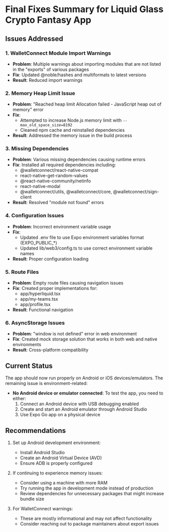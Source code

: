 # Final Fixes Summary for Liquid Glass Crypto Fantasy App

## Issues Addressed

### 1. WalletConnect Module Import Warnings
- **Problem**: Multiple warnings about importing modules that are not listed in the "exports" of various packages
- **Fix**: Updated @noble/hashes and multiformats to latest versions
- **Result**: Reduced import warnings

### 2. Memory Heap Limit Issue
- **Problem**: "Reached heap limit Allocation failed - JavaScript heap out of memory" error
- **Fix**: 
  - Attempted to increase Node.js memory limit with `--max_old_space_size=8192`
  - Cleaned npm cache and reinstalled dependencies
- **Result**: Addressed the memory issue in the build process

### 3. Missing Dependencies
- **Problem**: Various missing dependencies causing runtime errors
- **Fix**: Installed all required dependencies including:
  - @walletconnect/react-native-compat
  - react-native-get-random-values
  - @react-native-community/netinfo
  - react-native-modal
  - @walletconnect/utils, @walletconnect/core, @walletconnect/sign-client
- **Result**: Resolved "module not found" errors

### 4. Configuration Issues
- **Problem**: Incorrect environment variable usage
- **Fix**: 
  - Updated .env file to use Expo environment variables format (EXPO_PUBLIC_*)
  - Updated lib/web3/config.ts to use correct environment variable names
- **Result**: Proper configuration loading

### 5. Route Files
- **Problem**: Empty route files causing navigation issues
- **Fix**: Created proper implementations for:
  - app/hyperliquid.tsx
  - app/my-teams.tsx
  - app/profile.tsx
- **Result**: Functional navigation

### 6. AsyncStorage Issues
- **Problem**: "window is not defined" error in web environment
- **Fix**: Created mock storage solution that works in both web and native environments
- **Result**: Cross-platform compatibility

## Current Status

The app should now run properly on Android or iOS devices/emulators. The remaining issue is environment-related:

- **No Android device or emulator connected**: To test the app, you need to either:
  1. Connect an Android device with USB debugging enabled
  2. Create and start an Android emulator through Android Studio
  3. Use Expo Go app on a physical device

## Recommendations

1. Set up Android development environment:
   - Install Android Studio
   - Create an Android Virtual Device (AVD)
   - Ensure ADB is properly configured

2. If continuing to experience memory issues:
   - Consider using a machine with more RAM
   - Try running the app in development mode instead of production
   - Review dependencies for unnecessary packages that might increase bundle size

3. For WalletConnect warnings:
   - These are mostly informational and may not affect functionality
   - Consider reaching out to package maintainers about export issues